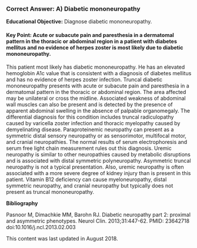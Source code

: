 
### Correct Answer: A) Diabetic mononeuropathy 

**Educational Objective:** Diagnose diabetic mononeuropathy.

#### **Key Point:** Acute or subacute pain and paresthesia in a dermatomal pattern in the thoracic or abdominal region in a patient with diabetes mellitus and no evidence of herpes zoster is most likely due to diabetic mononeuropathy.

This patient most likely has diabetic mononeuropathy. He has an elevated hemoglobin A1c value that is consistent with a diagnosis of diabetes mellitus and has no evidence of herpes zoster infection. Truncal diabetic mononeuropathy presents with acute or subacute pain and paresthesia in a dermatomal pattern in the thoracic or abdominal region. The area affected may be unilateral or cross the midline. Associated weakness of abdominal wall muscles can also be present and is detected by the presence of apparent abdominal swelling in the absence of palpable organomegaly. The differential diagnosis for this condition includes truncal radiculopathy caused by varicella zoster infection and thoracic myelopathy caused by demyelinating disease.
Paraproteinemic neuropathy can present as a symmetric distal sensory neuropathy or as sensorimotor, multifocal motor, and cranial neuropathies. The normal results of serum electrophoresis and serum free light chain measurement rules out this diagnosis.
Uremic neuropathy is similar to other neuropathies caused by metabolic disruptions and is associated with distal symmetric polyneuropathy. Asymmetric truncal neuropathy is not a typical presentation. Also, uremic neuropathy is often associated with a more severe degree of kidney injury than is present in this patient.
Vitamin B12 deficiency can cause myeloneuropathy, distal symmetric neuropathy, and cranial neuropathy but typically does not present as truncal mononeuropathy.

**Bibliography**

Pasnoor M, Dimachkie MM, Barohn RJ. Diabetic neuropathy part 2: proximal and asymmetric phenotypes. Neurol Clin. 2013;31:447-62. PMID: 23642718 doi:10.1016/j.ncl.2013.02.003

This content was last updated in August 2018.